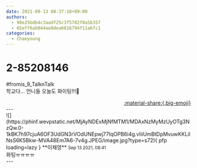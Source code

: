 ```yaml
---
date: 2021-09-13 08:37:18+09:00
authors:
  - 98e25bdb4c3aadf25c3f5782f8a5b357
  - 65eff6ab044ae8dea6816794f11a6fc1
categories:
  - Chaeyoung
---
```


# 2-85208146

<div class="post-container" markdown="1">
<div class="content-container md-sidebar__scrollwrap" markdown="1">

\#fromis_9_TalknTalk<br>학교다... 언니들 오늘도 화이팅!!!💖

</div>
</div>

<div style="text-align: right;" markdown="1">
<a href="https://weverse.io/fromis9/fanpost/2-85208146" style="text-align: right;">:material-share:{.big-emoji}</a>
</div>
---

<div class="comments-container md-sidebar__scrollwrap" markdown="1">
<div class="comment" markdown="1">
<div class='id-container' markdown="1">
![](https://phinf.wevpstatic.net/MjAyNDExMjNfMTM1/MDAxNzMyMzUyOTg3NzQw.0-1kBK7h97cjuA6OF3UdGN3rVOdUNEpwj77IqOPB6i4g.vliiUmBtDpMvuwKKLiINsS6K5Bkw-MVA48Em7A6-7v4g.JPEG/image.jpg?type=s72){ pfp loading=lazy }
**<span class="artist">이채영</span>** <small>Sep 13 2021, 08:41</small><br>
</div>
<div class='comment-body' markdown="1">
화팅ㅠㅠㅠㅠ
</div>
</div>
</div>
---
